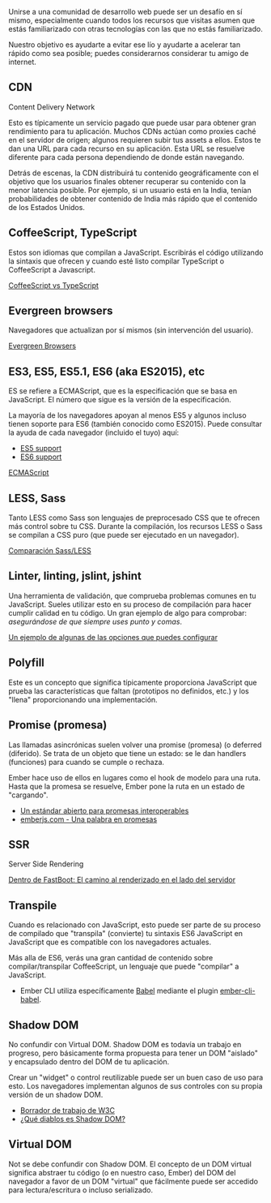 Unirse a una comunidad de desarrollo web puede ser un desafío en sí mismo, especialmente cuando todos los recursos que visitas asumen que estás familiarizado con otras tecnologías con las que no estás familiarizado.

Nuestro objetivo es ayudarte a evitar ese lío y ayudarte a acelerar tan rápido como sea posible; puedes considerarnos considerar tu amigo de internet.

## CDN

Content Delivery Network

Esto es típicamente un servicio pagado que puede usar para obtener gran rendimiento para tu aplicación. Muchos CDNs actúan como proxies caché en el servidor de origen; algunos requieren subir tus assets a ellos. Estos te dan una URL para cada recurso en su aplicación. Esta URL se resuelve diferente para cada persona dependiendo de donde están navegando.

Detrás de escenas, la CDN distribuirá tu contenido geográficamente con el objetivo que los usuarios finales obtener recuperar su contenido con la menor latencia posible. Por ejemplo, si un usuario está en la India, tenían probabilidades de obtener contenido de India más rápido que el contenido de los Estados Unidos.

## CoffeeScript, TypeScript

Estos son idiomas que compilan a JavaScript. Escribirás el código utilizando la sintaxis que ofrecen y cuando esté listo compilar TypeScript o CoffeeScript a Javascript.

[CoffeeScript vs TypeScript](http://www.stoutsystems.com/articles/coffeescript-versus-typescript/)

## Evergreen browsers

Navegadores que actualizan por sí mismos (sin intervención del usuario).

[Evergreen Browsers](http://tomdale.net/2013/05/evergreen-browsers/)

## ES3, ES5, ES5.1, ES6 (aka ES2015), etc

ES se refiere a ECMAScript, que es la especificación que se basa en JavaScript. El número que sigue es la versión de la especificación.

La mayoría de los navegadores apoyan al menos ES5 y algunos incluso tienen soporte para ES6 (también conocido como ES2015). Puede consultar la ayuda de cada navegador (incluido el tuyo) aquí:

* [ES5 support](http://kangax.github.io/compat-table/es5/)
* [ES6 support](http://kangax.github.io/compat-table/es6/)

[ECMAScript](https://en.wikipedia.org/wiki/ECMAScript)

## LESS, Sass

Tanto LESS como Sass son lenguajes de preprocesado CSS que te ofrecen más control sobre tu CSS. Durante la compilación, los recursos LESS o Sass se compilan a CSS puro (que puede ser ejecutado en un navegador).

[Comparación Sass/LESS](https://gist.github.com/chriseppstein/674726)

## Linter, linting, jslint, jshint

Una herramienta de validación, que comprueba problemas comunes en tu JavaScript. Sueles utilizar esto en su proceso de compilación para hacer cumplir calidad en tu código. Un gran ejemplo de algo para comprobar: *asegurándose de que siempre uses punto y comas*.

[Un ejemplo de algunas de las opciones que puedes configurar](http://jshint.com/docs/options/)

## Polyfill

Este es un concepto que significa típicamente proporciona JavaScript que prueba las características que faltan (prototipos no definidos, etc.) y los "llena" proporcionando una implementación.

## Promise (promesa)

Las llamadas asincrónicas suelen volver una promise (promesa) (o deferred (diferido). Se trata de un objeto que tiene un estado: se le dan handlers (funciones) para cuando se cumple o rechaza.

Ember hace uso de ellos en lugares como el hook de modelo para una ruta. Hasta que la promesa se resuelve, Ember pone la ruta en un estado de "cargando".

* [Un estándar abierto para promesas interoperables](https://promisesaplus.com/)
* [emberjs.com - Una palabra en promesas](http://emberjs.com/guides/routing/asynchronous-routing/#toc_a-word-on-promises)

## SSR

Server Side Rendering

[Dentro de FastBoot: El camino al renderizado en el lado del servidor](http://emberjs.com/blog/2014/12/22/inside-fastboot-the-road-to-server-side-rendering.html)

## Transpile

Cuando es relacionado con JavaScript, esto puede ser parte de su proceso de compilado que "transpila" (convierte) tu sintaxis ES6 JavaScript en JavaScript que es compatible con los navegadores actuales.

Más alla de ES6, verás una gran cantidad de contenido sobre compilar/transpilar CoffeeScript, un lenguaje que puede "compilar" a JavaScript.

* Ember CLI utiliza específicamente [Babel](https://babeljs.io/) mediante el plugin [ember-cli-babel](https://github.com/babel/ember-cli-babel).

## Shadow DOM

No confundir con Virtual DOM. Shadow DOM es todavía un trabajo en progreso, pero básicamente forma propuesta para tener un DOM "aislado" y encapsulado dentro del DOM de tu aplicación.

Crear un "widget" o control reutilizable puede ser un buen caso de uso para esto. Los navegadores implementan algunos de sus controles con su propia versión de un shadow DOM.

* [Borrador de trabajo de W3C](http://www.w3.org/TR/shadow-dom/)
* [¿Qué diablos es Shadow DOM?](http://glazkov.com/2011/01/14/what-the-heck-is-shadow-dom/)

## Virtual DOM

Not se debe confundir con Shadow DOM. El concepto de un DOM virtual significa abstraer tu código (o en nuestro caso, Ember) del DOM del navegador a favor de un DOM "virtual" que fácilmente puede ser accedido para lectura/escritura o incluso serializado.
